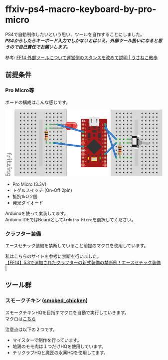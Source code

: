 # ffxiv-ps4-macro-keyboard-by-pro-micro

PS4で自動制作したいという思い、ツールを自作することにしました。  
***PS4からしたらキーボード入力でしかないとはいえ、外部ツール扱いになると思うので自己責任でお願いします。***  

参考: [FF14 外部ツールについて運営側のスタンスを改めて説明 | うさねこ散歩](http://next-innovation-fuk.com/2020/02/09/ff14-%e5%a4%96%e9%83%a8%e3%83%84%e3%83%bc%e3%83%ab%e3%81%ab%e3%81%a4%e3%81%84%e3%81%a6%e9%81%8b%e5%96%b6%e5%81%b4%e3%81%ae%e3%82%b9%e3%82%bf%e3%83%b3%e3%82%b9%e3%82%92%e6%94%b9%e3%82%81%e3%81%a6/)

## 前提条件
### Pro Micro等
ボードの構成はこんな感じです。

![board](board.png)

- Pro Micro (3.3V)
- トグルスイッチ (On-Off 2pin)
- 抵抗1kΩ 2個
- 発光ダイオード

Arduinoを使って実装してます。  
Arduino IDEではBoardとして`Arduino Micro`を選択してください。

### クラフター装備
エースセチック装備を禁断していること前提のマクロを使用しています。

私はこちらのサイトを参考に禁断を行いました。  
[【FF14】5.3で追加されたクラフターの新式装備の禁断例！エースセチック装備 |](https://portfolio-navigation.com/%E3%80%90ff14%E3%80%915-3%E3%81%A7%E8%BF%BD%E5%8A%A0%E3%81%95%E3%82%8C%E3%81%9F%E3%82%AF%E3%83%A9%E3%83%95%E3%82%BF%E3%83%BC%E3%81%AE%E6%96%B0%E5%BC%8F%E8%A3%85%E5%82%99%E3%81%AE%E7%A6%81%E6%96%AD)

## ツール群
### スモークチキン ([smoked_chicken](smocked_chiken/))
スモークチキンHQを目指すマクロを自動で実行していきます。  
マクロは[こちら](https://ffxivteamcraft.com/simulator/31901/34569/aXJw2T3AydwYvlm5r6Uw?stats=2822/2783/569/80/1&food=30482,1&med=27959,1)

注意点は以下の２つです。
- マイスターで制作を行っています。
- 地鶏のモモ肉は１つだけHQを使用しています。
- チリクラブHQと魔匠の水薬HQを使用してます。